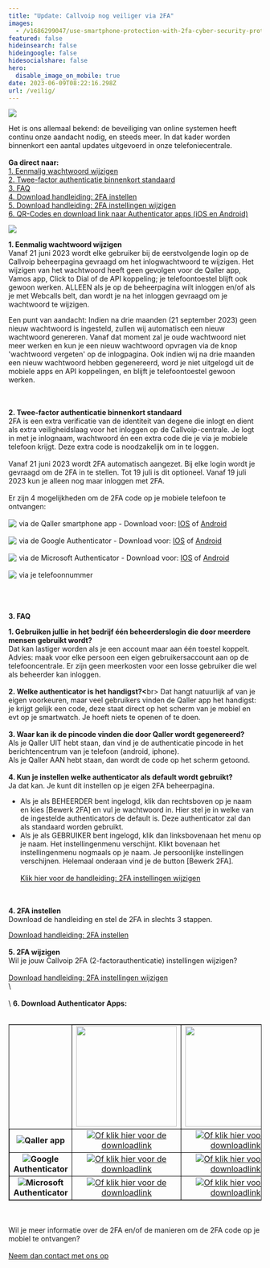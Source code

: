 ```yaml
---
title: "Update: Callvoip nog veiliger via 2FA"
images:
  - /v1686299047/use-smartphone-protection-with-2fa-cyber-security-protects-database-internet-online-personal-online-privacy-encrypted-data.jpg
featured: false
hideinsearch: false
hideingoogle: false
hidesocialshare: false
hero:
  disable_image_on_mobile: true
date: 2023-06-09T08:22:16.298Z
url: /veilig/
---
```

![](https://res.cloudinary.com/callvoip/image/upload/v1686299047/use-smartphone-protection-with-2fa-cyber-security-protects-database-internet-online-personal-online-privacy-encrypted-data.jpg)

Het is ons allemaal bekend: de beveiliging van online systemen heeft continu onze aandacht nodig, en steeds meer. In dat kader worden binnenkort een aantal updates uitgevoerd in onze telefoniecentrale.<br><br><b>Ga direct naar:</b><br><a href="#1">1. Eenmalig wachtwoord wijzigen</a><br><a href="#2">2. Twee-factor authenticatie binnenkort standaard</a><br><a href="#3">3. FAQ</a><br><a href="https://www.callvoip.nl/ondersteuning/algemeen/2fa-handleiding/" target="_blank">4. Download handleiding: 2FA instellen</a><br><a href="https://www.callvoip.nl/ondersteuning/algemeen/2fa-wijzgen/" target="_blank">5. Download handleiding: 2FA instellingen wijzigen</a><br><a href="#6">6. QR-Codes en download link naar Authenticator apps (iOS en Android)</a>

![](https://res.cloudinary.com/callvoip/image/upload/v1686299047/2fa.png)

<div id="1"><b>1. Eenmalig wachtwoord wijzigen</b></div>
Vanaf 21 juni 2023 wordt elke gebruiker bij de eerstvolgende login op de Callvoip beheerpagina gevraagd om het inlogwachtwoord te wijzigen. 
Het wijzigen van het wachtwoord heeft geen gevolgen voor de Qaller app, Vamos app, Click to Dial of de API koppeling; je telefoontoestel blijft ook gewoon werken. 
ALLEEN als je op de beheerpagina wilt inloggen en/of als je met Webcalls belt, dan wordt je na het inloggen gevraagd om je wachtwoord te wijzigen. 

Een punt van aandacht: Indien na drie maanden (21 september 2023) geen nieuw wachtwoord is ingesteld, zullen wij automatisch een nieuw wachtwoord genereren. Vanaf dat moment zal je oude wachtwoord niet meer werken en kun je een nieuw wachtwoord opvragen via de knop 'wachtwoord vergeten' op de inlogpagina. Ook indien wij na drie maanden een nieuw wachtwoord hebben gegenereerd, word je niet uitgelogd uit de mobiele apps en API koppelingen, en blijft je telefoontoestel gewoon werken. 

<div id="2"><br></div><br>
<b>2. Twee-factor authenticatie binnenkort standaard</b>
<br>
2FA is een extra verificatie van de identiteit van degene die inlogt en dient als extra veiligheidslaag voor het inloggen op de Callvoip-centrale. Je logt in met je inlognaam, wachtwoord én een extra code die je via je mobiele telefoon krijgt. Deze extra code is noodzakelijk om in te loggen.
<br><br>
Vanaf 21 juni 2023 wordt 2FA automatisch aangezet. Bij elke login wordt je gevraagd om de 2FA in te stellen. Tot 19 juli is dit optioneel. Vanaf 19 juli 2023 kun je alleen nog maar inloggen met 2FA.
<br><br>
Er zijn 4 mogelijkheden om de 2FA code op je mobiele telefoon te ontvangen:
<br><br>
<img src="https://res.cloudinary.com/callvoip/image/upload/v1686299047/qaller2fa.png" style="float:left; margin-right:5px;">via de Qaller smartphone app -  Download voor: <a href="https://apps.apple.com/nl/app/qaller/id1140548146">IOS</a> of <a href="https://play.google.com/store/apps/details?id=com.digifoon.qaller&hl=nl&pli=1">Android</a><br><br>
<img src="https://res.cloudinary.com/callvoip/image/upload/v1686299047/googleauth2.png" style="float:left; margin-right:5px;">via de Google Authenticator -  Download voor: <a href="https://apps.apple.com/us/app/google-authenticator/id388497605">IOS</a> of <a href="https://play.google.com/store/apps/details?id=com.google.android.apps.authenticator2&hl=en&gl=US">Android</a><br><br>
<img src="https://res.cloudinary.com/callvoip/image/upload/v1686299047/micro2fa.png" style="float:left; margin-right:5px;">via de Microsoft Authenticator -  Download voor: <a href="https://apps.apple.com/us/app/microsoft-authenticator/id983156458">IOS</a> of <a href="https://play.google.com/store/apps/details?id=com.azure.authenticator&hl=en&gl=US">Android</a><br><br>
<img src="https://res.cloudinary.com/callvoip/image/upload/v1686299047/phone2fa.png" style="float:left; margin-right:5px;">via je telefoonnummer<div id="3"><br></div>
<br><br>

<b>3. FAQ</b>
<br>

<b>1. Gebruiken jullie in het bedrijf één beheerderslogin die door meerdere mensen gebruikt wordt?</b><br>
   Dat kan lastiger worden als je een account maar aan één toestel koppelt.<br>
   Advies: maak voor elke persoon een eigen gebruikersaccount aan op de telefooncentrale. Er zijn geen meerkosten voor een losse gebruiker die wel als beheerder kan inloggen.
   <br><br>
<b>2. Welke authenticator is het handigst?<</b>br>
   Dat hangt natuurlijk af van je eigen voorkeuren, maar veel gebruikers vinden de Qaller app het handigst: je krijgt gelijk een code, deze staat direct op het scherm van je mobiel en evt op je smartwatch. Je hoeft niets te openen of te doen.
   <br><br>
<b>3. Waar kan ik de pincode vinden die door Qaller wordt gegenereerd? </b><br>
   Als je Qaller UIT hebt staan, dan vind je de authenticatie pincode in het berichtencentrum van je telefoon (android, iphone).<br>
   Als je Qaller AAN hebt staan, dan wordt de code op het scherm getoond. 
   <br><br>
<b>4. Kun je instellen welke authenticator als default wordt gebruikt? </b><br>
   Ja dat kan. Je kunt dit instellen op je eigen 2FA beheerpagina. <br>

* Als je als BEHEERDER bent ingelogd, klik dan rechtsboven op je naam en kies \[Bewerk 2FA] en vul je wachtwoord in. Hier stel je in welke van de ingestelde authenticators de default is. Deze authenticator zal dan als standaard worden gebruikt. <br>
* Als je als GEBRUIKER bent ingelogd, klik dan linksbovenaan het menu op je naam. Het instellingenmenu verschijnt. Klikt bovenaan het instellingenmenu nogmaals op je naam. Je persoonlijke instellingen verschijnen. Helemaal onderaan vind je de button \[Bewerk 2FA].<br><br>
<a href="https://www.callvoip.nl/ondersteuning/algemeen/2fa-wijzgen/" target="_blank">Klik hier voor de handleiding: 2FA instellingen wijzigen</a><div id="4"></div><br><br>

<b>4. 2FA instellen</b><br>
Download de handleiding en stel de 2FA in slechts 3 stappen.

<div id="5"></div><a href="https://www.callvoip.nl/ondersteuning/algemeen/2fa-handleiding/" target="_blank">Download handleiding: 2FA instellen</a>
<br><br>
<b>5. 2FA wijzigen</b><br>
Wil je jouw Callvoip 2FA (2-factorauthenticatie) instellingen wijzigen?<br><br>
<a href="https://www.callvoip.nl/ondersteuning/algemeen/2fa-wijzgen/" target="_blank">Download handleiding: 2FA instellingen wijzigen</a><div id="6"></div>\
<br><br>\
<b>6. Download Authenticator Apps:</b><br><br>
<table border="1" cellpadding="10">
<tbody>
<tr>
<td>&nbsp;</td>
<td style="border: 1px solid black;"><center><img src="https://res.cloudinary.com/callvoip/image/upload/v1686299047/App-Stroe.png" width="200px"></center</td>
<td style="border: 1px solid black;"><center><img src="https://res.cloudinary.com/callvoip/image/upload/v1686299047/googleplay_zhcnme.png" width="200px"></center></td>
</tr>
<tr>
<td style="border: 1px solid black;"><center><img src="https://res.cloudinary.com/callvoip/image/upload/v1686299047/qaller2fa.png"><b>Qaller app</b></center></td>
<td style="border: 1px solid black;"><center><img src="https://res.cloudinary.com/callvoip/image/upload/v1686299047/screenshot_39.jpg"><a href="https://apps.apple.com/nl/app/qaller/id1140548146" target="_blank">Of klik hier voor de downloadlink</a></center></td>
<td style="border: 1px solid black;"><center><img src="https://res.cloudinary.com/callvoip/image/upload/v1686299047/screenshot_40.jpg"><a href="https://play.google.com/store/apps/details?id=com.digifoon.qaller&hl=nl" target="_blank">Of klik hier voor de downloadlink</a></center></td>
</tr>
<tr>
<td style="border: 1px solid black;"><center><img src="https://res.cloudinary.com/callvoip/image/upload/v1686299047/googleauth2.png"><b>Google Authenticator</b></center></td>
<td style="border: 1px solid black;"><center><img src="https://res.cloudinary.com/callvoip/image/upload/v1686299047/screenshot_2.jpg"><a href="https://apps.apple.com/us/app/google-authenticator/id388497605" target="_blank">Of klik hier voor de downloadlink</a></center></td>
<td style="border: 1px solid black;"><center><img src="https://res.cloudinary.com/callvoip/image/upload/v1686299047/screenshot_4.jpg"><a href="https://play.google.com/store/apps/details?id=com.google.android.apps.authenticator2&hl=en&gl=US&pli=1" target="_blank">Of klik hier voor de downloadlink</a></center></td>
</tr>
<tr>
<td style="border: 1px solid black;"><center><img src="https://res.cloudinary.com/callvoip/image/upload/v1686299047/micro2fa.png"><b>Microsoft Authenticator</b></center></td>
<td style="border: 1px solid black;"><center><img src="https://res.cloudinary.com/callvoip/image/upload/v1686299047/screenshot_4.jpg"><a href="https://apps.apple.com/us/app/microsoft-authenticator/id983156458" target="_blank">Of klik hier voor de downloadlink</a></center></td>
<td style="border: 1px solid black;"><center><img src="https://res.cloudinary.com/callvoip/image/upload/v1686299047/screenshot_5.jpg"><a href="https://play.google.com/store/apps/details?id=com.azure.authenticator&hl=en&gl=US" target="_blank">Of klik hier voor de downloadlink</a></center></td>
</tr>
</tbody>
</table>
<br><br>
Wil je meer informatie over de 2FA en/of de manieren om de 2FA code op je mobiel te ontvangen?<br><br><a href="/contact/" target="_blank" class="button">Neem dan contact met ons op</a>
